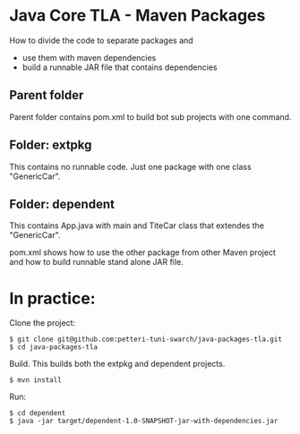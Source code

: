 # Java Core TLA - Maven Packages

How to divide the code to separate packages and 
* use them with maven dependencies
* build a runnable JAR file that contains dependencies

## Parent folder

Parent folder contains pom.xml to build bot sub projects with one command.

## Folder: extpkg

This contains no runnable code. Just one package with one class "GenericCar".

## Folder: dependent

This contains App.java with main and TiteCar class that extendes the "GenericCar".

pom.xml shows how to use the other package from other Maven project and how to build runnable stand alone JAR file.

# In practice:

Clone the project:
```
$ git clone git@github.com:petteri-tuni-swarch/java-packages-tla.git
$ cd java-packages-tla
```

Build. This builds both the extpkg and dependent projects.
```
$ mvn install
```

Run:
```
$ cd dependent
$ java -jar target/dependent-1.0-SNAPSHOT-jar-with-dependencies.jar
```



